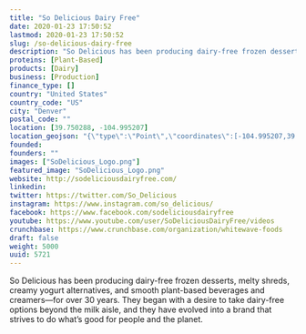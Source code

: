 ```yaml
---
title: "So Delicious Dairy Free"
date: 2020-01-23 17:50:52
lastmod: 2020-01-23 17:50:52
slug: /so-delicious-dairy-free
description: "So Delicious has been producing dairy-free frozen desserts, melty shreds, creamy yogurt alternatives, and smooth plant-based beverages and creamers—for over 30 years. They began with a desire to take dairy-free options beyond the milk aisle, and they have evolved into a brand that strives to do what’s good for people and the planet."
proteins: [Plant-Based]
products: [Dairy]
business: [Production]
finance_type: []
country: "United States"
country_code: "US"
city: "Denver"
postal_code: ""
location: [39.750288, -104.995207]
location_geojson: "{\"type\":\"Point\",\"coordinates\":[-104.995207,39.750288]}"
founded: 
founders: ""
images: ["SoDelicious_Logo.png"]
featured_image: "SoDelicious_Logo.png"
website: http://sodeliciousdairyfree.com/
linkedin: 
twitter: https://twitter.com/So_Delicious
instagram: https://www.instagram.com/so_delicious/
facebook: https://www.facebook.com/sodeliciousdairyfree
youtube: https://www.youtube.com/user/SoDeliciousDairyFree/videos
crunchbase: https://www.crunchbase.com/organization/whitewave-foods
draft: false
weight: 5000
uuid: 5721
---
```

So Delicious has been producing dairy-free frozen desserts, melty shreds, creamy yogurt alternatives, and smooth plant-based beverages and creamers—for over 30 years. They began with a desire to take dairy-free options beyond the milk aisle, and they have evolved into a brand that strives to do what’s good for people and the planet.
